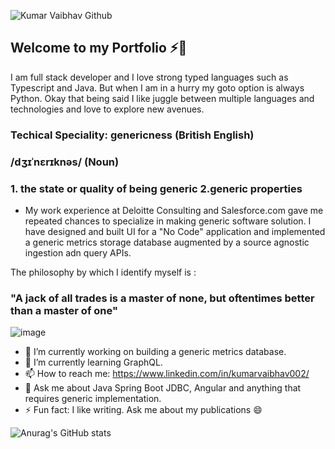 ![Kumar Vaibhav Github](https://user-images.githubusercontent.com/41999054/131281992-3c47c750-9305-4d5a-b75d-b90f60afa286.jpg)

## Welcome to my Portfolio ⚡👋

I am full stack developer and I love strong typed languages such as Typescript and Java. But when I am in a hurry my goto option is always Python. 
Okay that being said I like juggle between multiple languages and technologies and love to explore new avenues. 

### Techical Speciality: genericness (British English) 
### /dʒɪˈnɛrɪknəs/  (Noun)
### 1. the state or quality of being generic   2.generic properties
- My work experience at Deloitte Consulting and Salesforce.com gave me repeated chances to specialize in making generic software solution. I have designed and built UI for a "No Code" application and implemented a generic metrics storage database augmented by a source agnostic ingestion adn query APIs.  

The philosophy by which I identify myself is : 
### "A jack of all trades is a master of none, but oftentimes better than a master of one"


![image](https://user-images.githubusercontent.com/41999054/131287019-0ea33f37-98e3-48c3-9e9f-bb28c54945bf.png)

- 🔭 I’m currently working on building a generic metrics database. 
- 🌱 I’m currently learning GraphQL. 
- 📫 How to reach me: https://www.linkedin.com/in/kumarvaibhav002/
- 💬 Ask me about Java Spring Boot JDBC, Angular and anything that requires generic implementation. 
- ⚡ Fun fact: I like writing. Ask me about my publications 😄

![Anurag's GitHub stats](https://github-readme-stats.vercel.app/api?username=kuvaibhav&show_icons=true&theme=radical)


<!--
**kuvaibhav/kuvaibhav** is a ✨ _special_ ✨ repository because its `README.md` (this file) appears on your GitHub profile.

Here are some ideas to get you started:

- 🔭 I’m currently working on ...
- 🌱 I’m currently learning ...
- 👯 I’m looking to collaborate on ...
- 🤔 I’m looking for help with ...
- 💬 Ask me about ...
- 📫 How to reach me: ...
- 😄 Pronouns: ...
- ⚡ Fun fact: ...
-->

